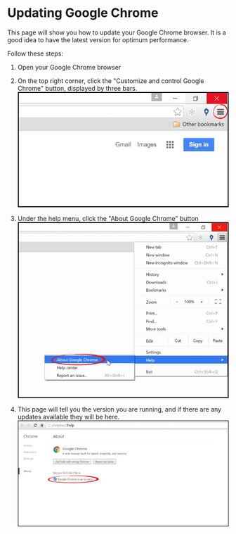 # Updating Google Chrome
This page will show you how to update your Google Chrome browser. It is a good idea to have the latest version for optimum performance.

Follow these steps:
1. Open your Google Chrome browser
2. On the top right corner, click the "Customize and control Google Chrome" button, displayed by three bars.
![](chrome6.jpg)<br>

3. Under the help menu, click the "About Google Chrome" button
![](chrome7.jpg)<br>

4. This page will tell you the version you are running, and if there are any updates available they will be here.
![](chrome9.jpg)
